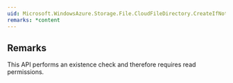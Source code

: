 ```yaml
---  
uid: Microsoft.WindowsAzure.Storage.File.CloudFileDirectory.CreateIfNotExistsAsync(System.Threading.CancellationToken)  
remarks: *content  
---  
```

  
## Remarks  
 This API performs an existence check and therefore requires read permissions.